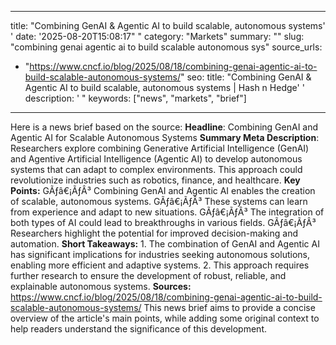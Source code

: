 ﻿---

title: "Combining GenAI & Agentic AI to build scalable, autonomous systems''
date: '2025-08-20T15:08:17""
category: "Markets"
summary: ""
slug: "combining genai  agentic ai to build scalable autonomous sys"
source_urls:
  - "https://www.cncf.io/blog/2025/08/18/combining-genai-agentic-ai-to-build-scalable-autonomous-systems/"
seo:
  title: "Combining GenAI & Agentic AI to build scalable, autonomous systems | Hash n Hedge''
  description: '"
  keywords: ["news", "markets", "brief"]

---
Here is a news brief based on the source:  **Headline**: Combining GenAI and Agentic AI for Scalable Autonomous Systems  **Summary Meta Description**: Researchers explore combining Generative Artificial Intelligence (GenAI) and Agentive Artificial Intelligence (Agentic AI) to develop autonomous systems that can adapt to complex environments. This approach could revolutionize industries such as robotics, finance, and healthcare.  **Key Points:**  GÃƒâ€¡ÃƒÂ³ Combining GenAI and Agentic AI enables the creation of scalable, autonomous systems. GÃƒâ€¡ÃƒÂ³ These systems can learn from experience and adapt to new situations. GÃƒâ€¡ÃƒÂ³ The integration of both types of AI could lead to breakthroughs in various fields. GÃƒâ€¡ÃƒÂ³ Researchers highlight the potential for improved decision-making and automation.  **Short Takeaways:**  1. The combination of GenAI and Agentic AI has significant implications for industries seeking autonomous solutions, enabling more efficient and adaptive systems. 2. This approach requires further research to ensure the development of robust, reliable, and explainable autonomous systems.  **Sources:**  https://www.cncf.io/blog/2025/08/18/combining-genai-agentic-ai-to-build-scalable-autonomous-systems/  This news brief aims to provide a concise overview of the article's main points, while adding some original context to help readers understand the significance of this development. 
